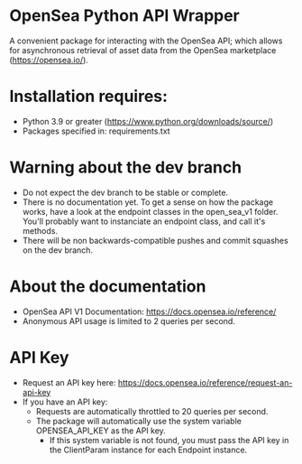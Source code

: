 # OpenSea Python API Wrapper
A convenient package for interacting with the OpenSea API; which allows for asynchronous retrieval of asset data from the OpenSea marketplace (https://opensea.io/).

# Installation requires:
* Python 3.9 or greater (https://www.python.org/downloads/source/)
* Packages specified in: requirements.txt

# Warning about the dev branch
* Do not expect the dev branch to be stable or complete. 
* There is no documentation yet. To get a sense on how the package works, have a look at the endpoint classes in the open_sea_v1 folder. You'll probably want to instanciate an endpoint class, and call it's methods.
* There will be non backwards-compatible pushes and commit squashes on the dev branch.

# About the documentation
* OpenSea API V1 Documentation: https://docs.opensea.io/reference/
* Anonymous API usage is limited to 2 queries per second.

# API Key
* Request an API key here: https://docs.opensea.io/reference/request-an-api-key
* If you have an API key:
  * Requests are automatically throttled to 20 queries per second.
  * The package will automatically use the system variable OPENSEA_API_KEY as the API key.
    * If this system variable is not found, you must pass the API key in the ClientParam instance for each Endpoint instance.